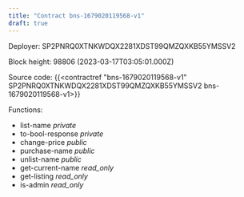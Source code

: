 ```yaml
---
title: "Contract bns-1679020119568-v1"
draft: true
---
```

Deployer: SP2PNRQ0XTNKWDQX2281XDST99QMZQXKB55YMSSV2


 



Block height: 98806 (2023-03-17T03:05:01.000Z)

Source code: {{<contractref "bns-1679020119568-v1" SP2PNRQ0XTNKWDQX2281XDST99QMZQXKB55YMSSV2 bns-1679020119568-v1>}}

Functions:

* list-name _private_
* to-bool-response _private_
* change-price _public_
* purchase-name _public_
* unlist-name _public_
* get-current-name _read_only_
* get-listing _read_only_
* is-admin _read_only_
